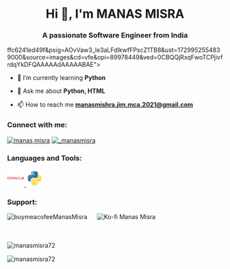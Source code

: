 <h1 align="center">Hi 👋, I'm MANAS MISRA</h1>
<h3 align="center">A passionate Software Engineer from India</h3>
ffc6241ed49f&psig=AOvVaw3_le3aLFdIkwfFPscZ1TB8&ust=1729952554839000&source=images&cd=vfe&opi=89978449&ved=0CBQQjRxqFwoTCPjivfrdqYkDFQAAAAAdAAAAABAE">


- 🌱 I’m currently learning **Python**

- 💬 Ask me about **Python, HTML**

- 📫 How to reach me **manasmishra.jim.mca.2021@gmail.com**

<h3 align="left">Connect with me:</h3>
<p align="left">
<a href="https://linkedin.com/in/manas misra" target="blank"><img align="center" src="https://raw.githubusercontent.com/rahuldkjain/github-profile-readme-generator/master/src/images/icons/Social/linked-in-alt.svg" alt="manas misra" height="30" width="40" /></a>
<a href="https://instagram.com/_manasmisra" target="blank"><img align="center" src="https://raw.githubusercontent.com/rahuldkjain/github-profile-readme-generator/master/src/images/icons/Social/instagram.svg" alt="_manasmisra" height="30" width="40" /></a>
</p>

<h3 align="left">Languages and Tools:</h3>
<p align="left"> <a href="https://www.oracle.com/" target="_blank" rel="noreferrer"> <img src="https://raw.githubusercontent.com/devicons/devicon/master/icons/oracle/oracle-original.svg" alt="oracle" width="40" height="40"/> </a> <a href="https://www.python.org" target="_blank" rel="noreferrer"> <img src="https://raw.githubusercontent.com/devicons/devicon/master/icons/python/python-original.svg" alt="python" width="40" height="40"/> </a> </p>

<h3 align="left">Support:</h3>
<p><a href="https://www.buymeacoffee.com/buymeacofeeManasMisra"> <img align="left" src="https://cdn.buymeacoffee.com/buttons/v2/default-yellow.png" height="50" width="210" alt="buymeacofeeManasMisra" /></a><a href="https://ko-fi.com/Ko-fi Manas Misra"> <img align="left" src="https://cdn.ko-fi.com/cdn/kofi3.png?v=3" height="50" width="210" alt="Ko-fi Manas Misra" /></a></p><br><br>

<p>&nbsp;<img align="center" src="https://github-readme-stats.vercel.app/api?username=manasmisra72&show_icons=true&locale=en" alt="manasmisra72" /></p>

<p><img align="center" src="https://github-readme-streak-stats.herokuapp.com/?user=manasmisra72&" alt="manasmisra72" /></p>

